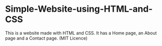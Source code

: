 # Simple-Website-using-HTML-and-CSS
This is a website made with HTML and CSS. It has a Home page, an About page and a Contact page.
(MIT Licence)
